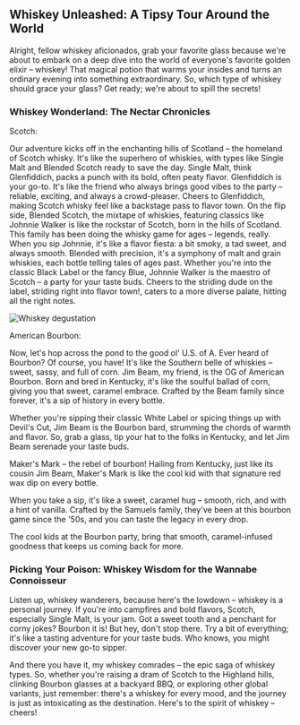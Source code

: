 ## Whiskey Unleashed: A Tipsy Tour Around the World

Alright, fellow whiskey aficionados, grab your favorite glass because we're about to embark on a deep dive into the world of everyone's favorite golden elixir – whiskey! That magical potion that warms your insides and turns an ordinary evening into something extraordinary. So, which type of whiskey should grace your glass? Get ready; we're about to spill the secrets!

### Whiskey Wonderland: The Nectar Chronicles

Scotch:

Our adventure kicks off in the enchanting hills of Scotland – the homeland of Scotch whisky. It's like the superhero of whiskies, with types like Single Malt and Blended Scotch ready to save the day. Single Malt, think Glenfiddich, packs a punch with its bold, often peaty flavor. Glenfiddich is your go-to. It's like the friend who always brings good vibes to the party – reliable, exciting, and always a crowd-pleaser. Cheers to Glenfiddich, making Scotch whisky feel like a backstage pass to flavor town. On the flip side, Blended Scotch, the mixtape of whiskies, featuring classics like Johnnie Walker is like the rockstar of Scotch, born in the hills of Scotland. This family has been doing the whisky game for ages – legends, really. When you sip Johnnie, it's like a flavor fiesta: a bit smoky, a tad sweet, and always smooth. Blended with precision, it's a symphony of malt and grain whiskies, each bottle telling tales of ages past. Whether you're into the classic Black Label or the fancy Blue, Johnnie Walker is the maestro of Scotch – a party for your taste buds. Cheers to the striding dude on the label, striding right into flavor town!, caters to a more diverse palate, hitting all the right notes.

![Whiskey degustation](assets/posts/WhichTypeOfWhiskeyDoPeopleDrinkOften2/WhiskeyDegustation.png)

American Bourbon:

Now, let's hop across the pond to the good ol' U.S. of A. Ever heard of Bourbon? Of course, you have! It's like the Southern belle of whiskies – sweet, sassy, and full of corn. Jim Beam, my friend, is the OG of American Bourbon. Born and bred in Kentucky, it's like the soulful ballad of corn, giving you that sweet, caramel embrace. Crafted by the Beam family since forever, it's a sip of history in every bottle.

Whether you're sipping their classic White Label or spicing things up with Devil's Cut, Jim Beam is the Bourbon bard, strumming the chords of warmth and flavor. So, grab a glass, tip your hat to the folks in Kentucky, and let Jim Beam serenade your taste buds.

Maker's Mark – the rebel of bourbon! Hailing from Kentucky, just like its cousin Jim Beam, Maker's Mark is like the cool kid with that signature red wax dip on every bottle.

When you take a sip, it's like a sweet, caramel hug – smooth, rich, and with a hint of vanilla. Crafted by the Samuels family, they've been at this bourbon game since the '50s, and you can taste the legacy in every drop.

The cool kids at the Bourbon party, bring that smooth, caramel-infused goodness that keeps us coming back for more.

### Picking Your Poison: Whiskey Wisdom for the Wannabe Connoisseur

Listen up, whiskey wanderers, because here's the lowdown – whiskey is a personal journey. If you're into campfires and bold flavors, Scotch, especially Single Malt, is your jam. Got a sweet tooth and a penchant for corny jokes? Bourbon it is! But hey, don't stop there. Try a bit of everything; it's like a tasting adventure for your taste buds. Who knows, you might discover your new go-to sipper.

And there you have it, my whiskey comrades – the epic saga of whiskey types. So, whether you're raising a dram of Scotch to the Highland hills, clinking Bourbon glasses at a backyard BBQ, or exploring other global variants, just remember: there's a whiskey for every mood, and the journey is just as intoxicating as the destination. Here's to the spirit of whiskey – cheers!
